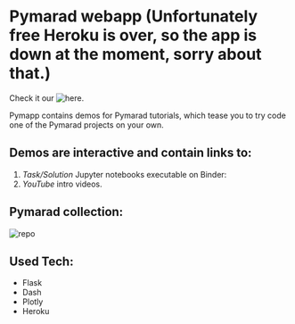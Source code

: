 # Pymarad webapp (Unfortunately free Heroku is over, so the app is down at the moment, sorry about that.)

Check it our ![here](https://pymarad-app.herokuapp.com/).

Pymapp contains demos for Pymarad tutorials, which tease you to try code one of the Pymarad projects on your own.

## Demos are interactive and contain links to:
1. *Task/Solution* Jupyter notebooks executable on Binder:
2. *YouTube* intro videos.

## Pymarad collection:
![repo](https://github.com/palec87/pymarad)

## Used Tech:
 * Flask
 * Dash
 * Plotly
 * Heroku
